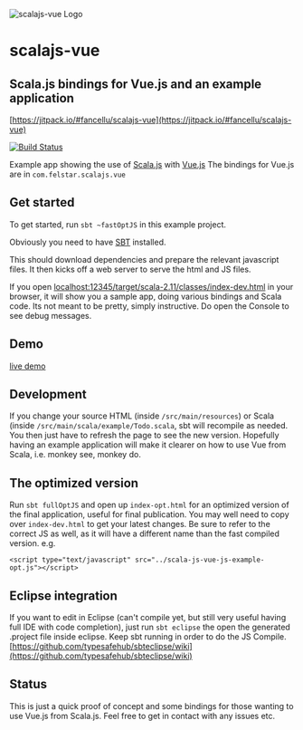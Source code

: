 ![scalajs-vue Logo](http://felstar.com/projects/scalajs-vue/img/scalajs-vue-cliff.png)
# scalajs-vue

## Scala.js bindings for Vue.js and an example application 

[https://jitpack.io/#fancellu/scalajs-vue](https://jitpack.io/#fancellu/scalajs-vue)

[![Build Status](https://travis-ci.org/fancellu/scalajs-vue.svg?branch=master)](https://travis-ci.org/fancellu/scalajs-vue)

Example app showing the use of [Scala.js](http://www.scala-js.org/) with [Vue.js](http://vuejs.org/) 
The bindings for Vue.js are in `com.felstar.scalajs.vue`

## Get started

To get started, run `sbt ~fastOptJS` in this example project. 

Obviously you need to have [SBT](http://www.scala-sbt.org/) installed. 

This should
download dependencies and prepare the relevant javascript files. It then kicks off a web server to serve the html and JS files.

If you open
[localhost:12345/target/scala-2.11/classes/index-dev.html](http://localhost:12345/target/scala-2.11/classes/index-dev.html) in your browser, it will show you a sample app, doing various bindings and Scala code. Its not meant to be pretty, simply instructive. Do open the Console to see debug messages.

## Demo

[live demo](http://dinofancellu.com/demo/scalajsVue/)

## Development

If you change your source HTML (inside `/src/main/resources`) or Scala (inside `/src/main/scala/example/Todo.scala`, sbt will recompile as needed. 
You then just have to refresh the page to see the new version. Hopefully having an example application will make it clearer on how to use Vue from Scala, i.e. monkey see, monkey do.

## The optimized version

Run `sbt fullOptJS` and open up `index-opt.html` for an optimized version
of the final application, useful for final publication. You may well need to copy over `index-dev.html` to get your latest changes. Be sure to refer to the correct JS as well, as it will have a different name than the fast compiled version. e.g.

	<script type="text/javascript" src="../scala-js-vue-js-example-opt.js"></script>

## Eclipse integration

If you want to edit in Eclipse (can't compile yet, but still very useful having full IDE with code completion), just run `sbt eclipse` the open the generated .project file inside eclipse. Keep sbt running in order to do the JS Compile. [https://github.com/typesafehub/sbteclipse/wiki](https://github.com/typesafehub/sbteclipse/wiki)

## Status

This is just a quick proof of concept and some bindings for those wanting to use Vue.js from Scala.js. Feel free to get in contact with any issues etc.


